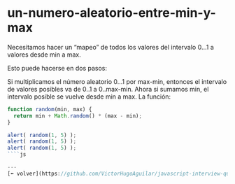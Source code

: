 # un-numero-aleatorio-entre-min-y-max

Necesitamos hacer un “mapeo” de todos los valores del intervalo 0…1 a valores desde min a max.

Esto puede hacerse en dos pasos:

Si multiplicamos el número aleatorio 0…1 por max-min, entonces el intervalo de valores posibles va de 0..1 a 0..max-min.
Ahora si sumamos min, el intervalo posible se vuelve desde min a max.
La función:

````js
function random(min, max) {
  return min + Math.random() * (max - min);
}

alert( random(1, 5) );
alert( random(1, 5) );
alert( random(1, 5) );
````js

---
[⬅️ volver](https://github.com/VictorHugoAguilar/javascript-interview-questions-explained/blob/main/theory/data-types/number/readme.md#un-numero-aleatorio-entre-min-y-max)
